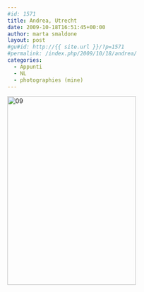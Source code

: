 ```yaml
---
#id: 1571
title: Andrea, Utrecht
date: 2009-10-18T16:51:45+00:00
author: marta smaldone
layout: post
#gu#id: http://{{ site.url }}/?p=1571
#permalink: /index.php/2009/10/18/andrea/
categories:
  - Appunti
  - NL
  - photographies (mine)
---
```

<img class="aligncenter size-full wp-image-3359" src="{{ site.url }}/images/uploads/2009/10/09.jpg" alt="09" width="291" height="425" />